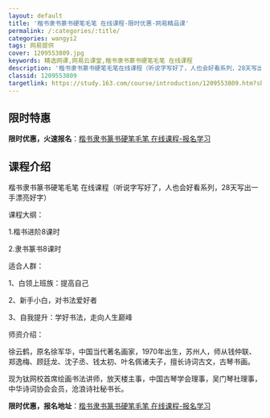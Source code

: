 ```yaml
---
layout: default
title: '楷书隶书篆书硬笔毛笔 在线课程-限时优惠-网易精品课'
permalink: /:categories/:title/
categories: wangyi2
tags: 网易提供
cover: 1209553809.jpg
keywords: 精选网课,网易云课堂,楷书隶书篆书硬笔毛笔 在线课程
description: '楷书隶书篆书硬笔毛笔在线课程（听说字写好了，人也会好看系列，28天写出一手漂亮好字）课程大纲：1.楷书进阶8课时2.隶书'
classid: 1209553809
targetlink: https://study.163.com/course/introduction/1209553809.htm?share=1&shareId=1025206652&utm_campaign=share&utm_medium=iphoneShare&utm_source=&utm_u=1025206652
---
```


## 限时特惠

**限时优惠，火速报名**：[楷书隶书篆书硬笔毛笔 在线课程-报名学习](https://study.163.com/course/introduction/1209553809.htm?share=1&shareId=1025206652&utm_campaign=share&utm_medium=iphoneShare&utm_source=&utm_u=1025206652)

## 课程介绍

楷书隶书篆书硬笔毛笔 在线课程（听说字写好了，人也会好看系列，28天写出一手漂亮好字）

课程大纲：

1.楷书进阶8课时

2.隶书篆书8课时

适合人群：

1、白领上班族：提高自己

2、新手小白，对书法爱好者

3、自我提升：学好书法，走向人生巅峰

师资介绍：

徐云鹤，原名徐军华，中国当代著名画家，1970年出生，苏州人，师从钱仲联、郑逸梅、顾廷龙、沈子丞、钱太初、叶名佩诸夫子，擅长诗词古文，古琴书画。

  现为钛网校首席绘画书法讲师，放天楼主事，中国古琴学会理事，吴门琴社理事，中华诗词协会会员，沧浪诗社秘书长。

**限时优惠，报名地址**：[楷书隶书篆书硬笔毛笔 在线课程-报名学习](https://study.163.com/course/introduction/1209553809.htm?share=1&shareId=1025206652&utm_campaign=share&utm_medium=iphoneShare&utm_source=&utm_u=1025206652)

